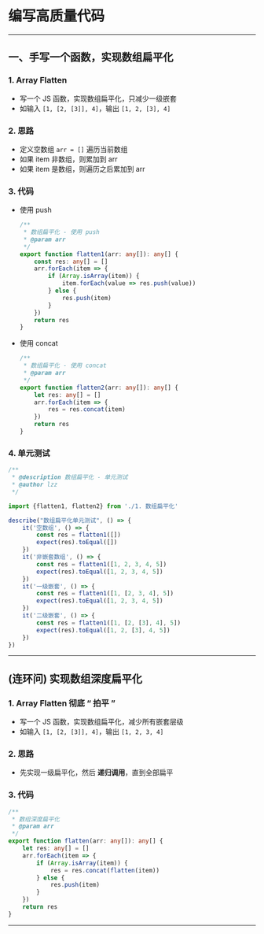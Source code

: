 # 编写高质量代码

------



## 一、手写一个函数，实现数组扁平化

### 1. Array Flatten

+ 写一个 JS 函数，实现数组扁平化，只减少一级嵌套
+ 如输入 `[1, [2, [3]], 4]`，输出 `[1, 2, [3], 4]`

### 2. 思路

+ 定义空数组 `arr = []` 遍历当前数组
+ 如果 item 非数组，则累加到 arr
+ 如果 item 是数组，则遍历之后累加到 arr

### 3. 代码

+ 使用 push

  ```typescript
  /**
   * 数组扁平化 - 使用 push
   * @param arr
   */
  export function flatten1(arr: any[]): any[] {
      const res: any[] = []
      arr.forEach(item => {
          if (Array.isArray(item)) {
              item.forEach(value => res.push(value))
          } else {
              res.push(item)
          }
      })
      return res
  }
  ```

+ 使用 concat

  ```typescript
  /**
   * 数组扁平化 - 使用 concat
   * @param arr
   */
  export function flatten2(arr: any[]): any[] {
      let res: any[] = []
      arr.forEach(item => {
          res = res.concat(item)
      })
      return res
  }
  ```

### 4. 单元测试

```typescript
/**
 * @description 数组扁平化 - 单元测试
 * @author lzz
 */

import {flatten1, flatten2} from './1. 数组扁平化'

describe("数组扁平化单元测试", () => {
    it('空数组', () => {
        const res = flatten1([])
        expect(res).toEqual([])
    })
    it('非嵌套数组', () => {
        const res = flatten1([1, 2, 3, 4, 5])
        expect(res).toEqual([1, 2, 3, 4, 5])
    })
    it('一级嵌套', () => {
        const res = flatten1([1, [2, 3, 4], 5])
        expect(res).toEqual([1, 2, 3, 4, 5])
    })
    it('二级嵌套', () => {
        const res = flatten1([1, [2, [3], 4], 5])
        expect(res).toEqual([1, 2, [3], 4, 5])
    })
})
```

------



## (连环问) 实现数组深度扁平化

### 1. Array Flatten 彻底 “ 拍平 ”

+ 写一个 JS 函数，实现数组扁平化，减少所有嵌套层级
+ 如输入 `[1, [2, [3]], 4]`，输出 `[1, 2, 3, 4]`

### 2. 思路

+ 先实现一级扁平化，然后 **递归调用**，直到全部扁平

### 3. 代码

```typescript
/**
 * 数组深度扁平化
 * @param arr
 */
export function flatten(arr: any[]): any[] {
    let res: any[] = []
    arr.forEach(item => {
        if (Array.isArray(item)) {
            res = res.concat(flatten(item))
        } else {
            res.push(item)
        }
    })
    return res
}
```

------

